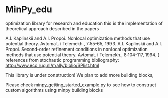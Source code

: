 # MinPy_edu
optimization library for research and education
this is the implementation of theoretical approach described in the papers

A.I. Kaplinskii and A.I. Propoi. Nonlocal optimization methods that use potential theory. Avtomat. i Telemekh., 7:55-65, 1993.
A.I. Kaplinskii and A.I. Propoi. Second-order refinement conditions in nonlocal optimization methods that use potential theory. Avtomat. i Telemekh., 8:104-117, 1994.
( references from stochastic programming bibliography: http://www.eco.rug.nl/mally/biblio/SPlist.html

This library is under construction! We plan to add more building blocks,

Please check minpy_getting_started_example.py to see how to construct custom algorithms using minpy building blocks

